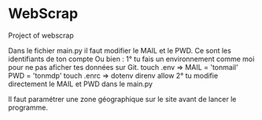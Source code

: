 # WebScrap
Project of webscrap

Dans le fichier main.py il faut modifier le MAIL et le PWD.
Ce sont les identifiants de ton compte
Ou bien :
1° tu fais un environnement comme moi pour ne pas aficher tes données sur Git.
touch .env => MAIL = 'tonmail' PWD = 'tonmdp'
touch .enrc => dotenv
direnv allow
2° tu modifie directement le MAIL et PWD dans le main.py

Il faut paramétrer une zone géographique sur le site avant de lancer le programme.
